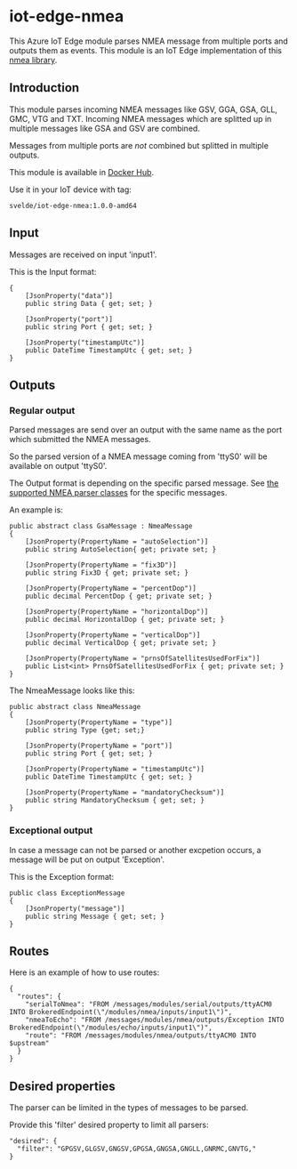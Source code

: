 # iot-edge-nmea

This Azure IoT Edge module parses NMEA message from multiple ports and outputs them as events. This module is an IoT Edge implementation of this [nmea library](https://github.com/sandervandevelde/nmeaparser). 

## Introduction

This module parses incoming NMEA messages like GSV, GGA, GSA, GLL, GMC, VTG and TXT. Incoming NMEA messages which are splitted up in multiple messages like GSA and GSV are combined.

Messages from multiple ports are *not* combined but splitted in multiple outputs.


This module is available in [Docker Hub](https://cloud.docker.com/repository/docker/svelde/iot-edge-nmea).

Use it in your IoT device with tag:

```
svelde/iot-edge-nmea:1.0.0-amd64
```

## Input

Messages are received on input 'input1'.

This is the Input format:

``` 
{
    [JsonProperty("data")]
    public string Data { get; set; }

    [JsonProperty("port")]
    public string Port { get; set; }

    [JsonProperty("timestampUtc")]
    public DateTime TimestampUtc { get; set; }
}
```

## Outputs

### Regular output

Parsed messages are send over an output with the same name as the port which submitted the NMEA messages.

So the parsed version of a NMEA message coming from 'ttyS0' will be available on output 'ttyS0'.

The Output format is depending on the specific parsed message. See [the supported NMEA parser classes](https://github.com/sandervandevelde/nmeaparser/tree/master/src/svelde.nmea.parser) for the specific messages.  

An example is:

```
public abstract class GsaMessage : NmeaMessage
{
    [JsonProperty(PropertyName = "autoSelection")]
    public string AutoSelection{ get; private set; }

    [JsonProperty(PropertyName = "fix3D")]
    public string Fix3D { get; private set; }

    [JsonProperty(PropertyName = "percentDop")]
    public decimal PercentDop { get; private set; }

    [JsonProperty(PropertyName = "horizontalDop")]
    public decimal HorizontalDop { get; private set; }

    [JsonProperty(PropertyName = "verticalDop")]
    public decimal VerticalDop { get; private set; }

    [JsonProperty(PropertyName = "prnsOfSatellitesUsedForFix")]
    public List<int> PrnsOfSatellitesUsedForFix { get; private set; }
}
```

The NmeaMessage looks like this:

```
public abstract class NmeaMessage
{
    [JsonProperty(PropertyName = "type")]
    public string Type {get; set;}

    [JsonProperty(PropertyName = "port")]
    public string Port { get; set; }

    [JsonProperty(PropertyName = "timestampUtc")]
    public DateTime TimestampUtc { get; set; }

    [JsonProperty(PropertyName = "mandatoryChecksum")]
    public string MandatoryChecksum { get; set; }
}
```

### Exceptional output

In case a message can not be parsed or another excpetion occurs, a message will be put on output 'Exception'.

This is the Exception format:

```
public class ExceptionMessage
{
    [JsonProperty("message")]
    public string Message { get; set; }
}
```

## Routes

Here is an example of how to use routes: 

```
{
  "routes": {
    "serialToNmea": "FROM /messages/modules/serial/outputs/ttyACM0 INTO BrokeredEndpoint(\"/modules/nmea/inputs/input1\")",
    "nmeaToEcho": "FROM /messages/modules/nmea/outputs/Exception INTO BrokeredEndpoint(\"/modules/echo/inputs/input1\")",
    "route": "FROM /messages/modules/nmea/outputs/ttyACM0 INTO $upstream"
  }
}
```

## Desired properties

The parser can be limited in the types of messages to be parsed.

Provide this 'filter' desired property to limit all parsers:

```
"desired": {
  "filter": "GPGSV,GLGSV,GNGSV,GPGSA,GNGSA,GNGLL,GNRMC,GNVTG,"
}
```


